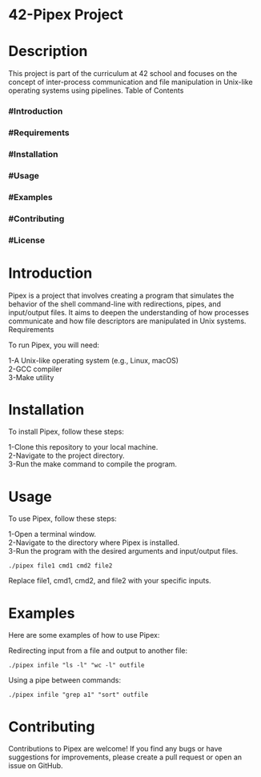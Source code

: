 <h1>42-Pipex Project</h1>
<h1>Description</h1>

This project is part of the curriculum at 42 school and focuses on the concept of inter-process communication and file manipulation in Unix-like operating systems using pipelines.
Table of Contents

<h3>#Introduction</h3>
<h3>#Requirements</h3>
<h3>#Installation</h3>
<h3>#Usage</h3>
<h3>#Examples</h3>
<h3>#Contributing</h3>
<h3>#License</h3>

<h1>Introduction</h1>

Pipex is a project that involves creating a program that simulates the behavior of the shell command-line with redirections, pipes, and input/output files. It aims to deepen the understanding of how processes communicate and how file descriptors are manipulated in Unix systems.
Requirements

To run Pipex, you will need:

1-A Unix-like operating system (e.g., Linux, macOS)</br>
2-GCC compiler</br>
3-Make utility</br>

<h1>Installation</h1>

To install Pipex, follow these steps:

1-Clone this repository to your local machine.</br>
2-Navigate to the project directory.</br>
3-Run the make command to compile the program.</br>

<h1>Usage</h1>

To use Pipex, follow these steps:

1-Open a terminal window.</br>
2-Navigate to the directory where Pipex is installed.</br>
3-Run the program with the desired arguments and input/output files.</br>

    ./pipex file1 cmd1 cmd2 file2
Replace file1, cmd1, cmd2, and file2 with your specific inputs.
<h1>Examples</h1>

Here are some examples of how to use Pipex:

Redirecting input from a file and output to another file:</br>

    ./pipex infile "ls -l" "wc -l" outfile
Using a pipe between commands:

    ./pipex infile "grep a1" "sort" outfile
<h1>Contributing</h1>

Contributions to Pipex are welcome! If you find any bugs or have suggestions for improvements, please create a pull request or open an issue on GitHub.













